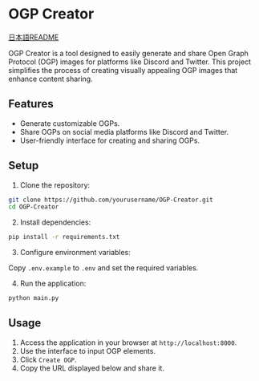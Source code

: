 # OGP Creator

[日本語README](README.ja.md)

OGP Creator is a tool designed to easily generate and share Open Graph Protocol (OGP) images for platforms like Discord and Twitter. This project simplifies the process of creating visually appealing OGP images that enhance content sharing.

## Features

- Generate customizable OGPs.
- Share OGPs on social media platforms like Discord and Twitter.
- User-friendly interface for creating and sharing OGPs.

## Setup

1. Clone the repository:

```bash
git clone https://github.com/yourusername/OGP-Creator.git
cd OGP-Creator
```

2. Install dependencies:

```bash
pip install -r requirements.txt
```

3. Configure environment variables:

Copy `.env.example` to `.env` and set the required variables.

4. Run the application:

```bash
python main.py
```

## Usage

1. Access the application in your browser at `http://localhost:8000`.
2. Use the interface to input OGP elements.
3. Click `Create OGP`.
4. Copy the URL displayed below and share it.

